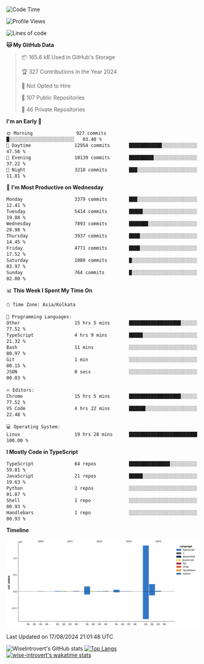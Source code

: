 <!--START_SECTION:waka-->
![Code Time](http://img.shields.io/badge/Code%20Time-1%2C531%20hrs-blue)

![Profile Views](http://img.shields.io/badge/Profile%20Views-0-blue)

![Lines of code](https://img.shields.io/badge/From%20Hello%20World%20I%27ve%20Written-18.8%20million%20lines%20of%20code-blue)

**🐱 My GitHub Data** 

> 📦 165.6 kB Used in GitHub's Storage 
 > 
> 🏆 327 Contributions in the Year 2024
 > 
> 🚫 Not Opted to Hire
 > 
> 📜 107 Public Repositories 
 > 
> 🔑 46 Private Repositories 
 > 
**I'm an Early 🐤** 

```text
🌞 Morning                927 commits         █░░░░░░░░░░░░░░░░░░░░░░░░   03.40 % 
🌆 Daytime                12954 commits       ████████████░░░░░░░░░░░░░   47.56 % 
🌃 Evening                10139 commits       █████████░░░░░░░░░░░░░░░░   37.22 % 
🌙 Night                  3218 commits        ███░░░░░░░░░░░░░░░░░░░░░░   11.81 % 
```
📅 **I'm Most Productive on Wednesday** 

```text
Monday                   3379 commits        ███░░░░░░░░░░░░░░░░░░░░░░   12.41 % 
Tuesday                  5414 commits        █████░░░░░░░░░░░░░░░░░░░░   19.88 % 
Wednesday                7893 commits        ███████░░░░░░░░░░░░░░░░░░   28.98 % 
Thursday                 3937 commits        ████░░░░░░░░░░░░░░░░░░░░░   14.45 % 
Friday                   4771 commits        ████░░░░░░░░░░░░░░░░░░░░░   17.52 % 
Saturday                 1080 commits        █░░░░░░░░░░░░░░░░░░░░░░░░   03.97 % 
Sunday                   764 commits         █░░░░░░░░░░░░░░░░░░░░░░░░   02.80 % 
```


📊 **This Week I Spent My Time On** 

```text
🕑︎ Time Zone: Asia/Kolkata

💬 Programming Languages: 
Other                    15 hrs 5 mins       ███████████████████░░░░░░   77.52 % 
TypeScript               4 hrs 9 mins        █████░░░░░░░░░░░░░░░░░░░░   21.32 % 
Bash                     11 mins             ░░░░░░░░░░░░░░░░░░░░░░░░░   00.97 % 
Git                      1 min               ░░░░░░░░░░░░░░░░░░░░░░░░░   00.15 % 
JSON                     0 secs              ░░░░░░░░░░░░░░░░░░░░░░░░░   00.03 % 

🔥 Editors: 
Chrome                   15 hrs 5 mins       ███████████████████░░░░░░   77.52 % 
VS Code                  4 hrs 22 mins       ██████░░░░░░░░░░░░░░░░░░░   22.48 % 

💻 Operating System: 
Linux                    19 hrs 28 mins      █████████████████████████   100.00 % 
```

**I Mostly Code in TypeScript** 

```text
TypeScript               64 repos            ███████████████░░░░░░░░░░   59.81 % 
JavaScript               21 repos            █████░░░░░░░░░░░░░░░░░░░░   19.63 % 
Python                   2 repos             ░░░░░░░░░░░░░░░░░░░░░░░░░   01.87 % 
Shell                    1 repo              ░░░░░░░░░░░░░░░░░░░░░░░░░   00.93 % 
Handlebars               1 repo              ░░░░░░░░░░░░░░░░░░░░░░░░░   00.93 % 
```



**Timeline**

![Lines of Code chart](https://raw.githubusercontent.com/wise-introvert/wise-introvert/master/assets/bar_graph.png)


 Last Updated on 17/08/2024 21:01:48 UTC
<!--END_SECTION:waka-->

![WiseIntrovert's GitHub stats](https://github-readme-stats.vercel.app/api?username=wise-introvert&count_private=true&show_icons=true)
[![Top Langs](https://github-readme-stats.vercel.app/api/top-langs/?username=wise-introvert&langs_count=10)](https://github.com/anuraghazra/github-readme-stats)
[![wise-introvert's wakatime stats](https://github-readme-stats.vercel.app/api/wakatime?username=wiseintrovert)](https://github.com/anuraghazra/github-readme-stats)
